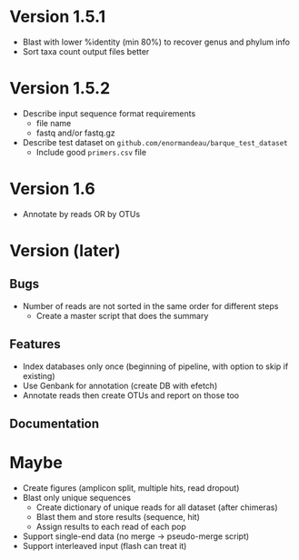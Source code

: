 # Version 1.5.1
- Blast with lower %identity (min 80%) to recover genus and phylum info
- Sort taxa count output files better

# Version 1.5.2
- Describe input sequence format requirements
  - file name
  - fastq and/or fastq.gz
- Describe test dataset on `github.com/enormandeau/barque_test_dataset`
  - Include good `primers.csv` file

# Version 1.6
- Annotate by reads OR by OTUs

# Version (later)
## Bugs
- Number of reads are not sorted in the same order for different steps
  - Create a master script that does the summary

## Features
- Index databases only once (beginning of pipeline, with option to skip if existing)
- Use Genbank for annotation (create DB with efetch)
- Annotate reads then create OTUs and report on those too

## Documentation

# Maybe
- Create figures (amplicon split, multiple hits, read dropout)
- Blast only unique sequences
  - Create dictionary of unique reads for all dataset (after chimeras)
  - Blast them and store results (sequence, hit)
  - Assign results to each read of each pop
- Support single-end data (no merge -> pseudo-merge script)
- Support interleaved input (flash can treat it)
